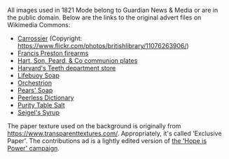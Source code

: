 All images used in 1821 Mode belong to Guardian News & Media or are in the public domain. Below are the links to the original advert files on Wikimedia Commons:

* [Carrossier](https://commons.wikimedia.org/wiki/File:Image_taken_from_page_167_of_%27Up_the_River_from_Westminster_to_Windsor_and_Oxford;_a_descriptive_panorama_of_Thames_Scenery%27_(11076263906).jpg) (Copyright: https://www.flickr.com/photos/britishlibrary/11076263906/)
* [Francis Preston firearms](https://commons.wikimedia.org/wiki/File:Francis_preston_engineer,_armaments,_manchester_1863.jpg)
* [Hart, Son, Peard, & Co communion plates](https://commons.wikimedia.org/wiki/File:Hart,_Son,_Peard_%26_Co_Ltd._advertisement.jpg)
* [Harvard's Teeth department store](https://commons.wikimedia.org/wiki/File:Harvard%27s_Teeth,_272_Oxford_Circus,_London._Advertisment_Wellcome_L0034862.jpg)
* [Lifebuoy Soap](https://commons.wikimedia.org/wiki/File:Animal_Life_and_the_World_of_Nature;_A_magazine_of_Natural_History_(1903)_(17578947503).jpg)
* [Orchestrion](https://commons.wikimedia.org/wiki/File:Thinktank_Birmingham_-_Mukle(2).jpg)
* [Pears' Soap](https://commons.wikimedia.org/wiki/File:The_Gardeners%27_chronicle_-_a_weekly_illustrated_journal_of_horticulture_and_allied_subjects_(1889)_(14779772251).jpg)
* [Peerless Dictionary](https://commons.wikimedia.org/wiki/File:The_American_garden_(1881)_(17962441960).jpg)
* [Purity Table Salt](https://commons.wikimedia.org/wiki/File:Canadian_grocer_January-March_1917_(1917)_(14764077375).jpg)
* [Seigel's Syrup](https://commons.wikimedia.org/wiki/File:Image_taken_from_page_243_of_%27Thrilling_Life_Stories_for_the_Masses%27_(11219534786).jpg)

The paper texture used on the background is originally from https://www.transparenttextures.com/. Appropriately, it's called 'Exclusive Paper'. The contributions ad is a lightly edited version of [the 'Hope is Power' campaign](https://www.theguardian.com/info/ng-interactive/2019/sep/23/hope-is-power).  
